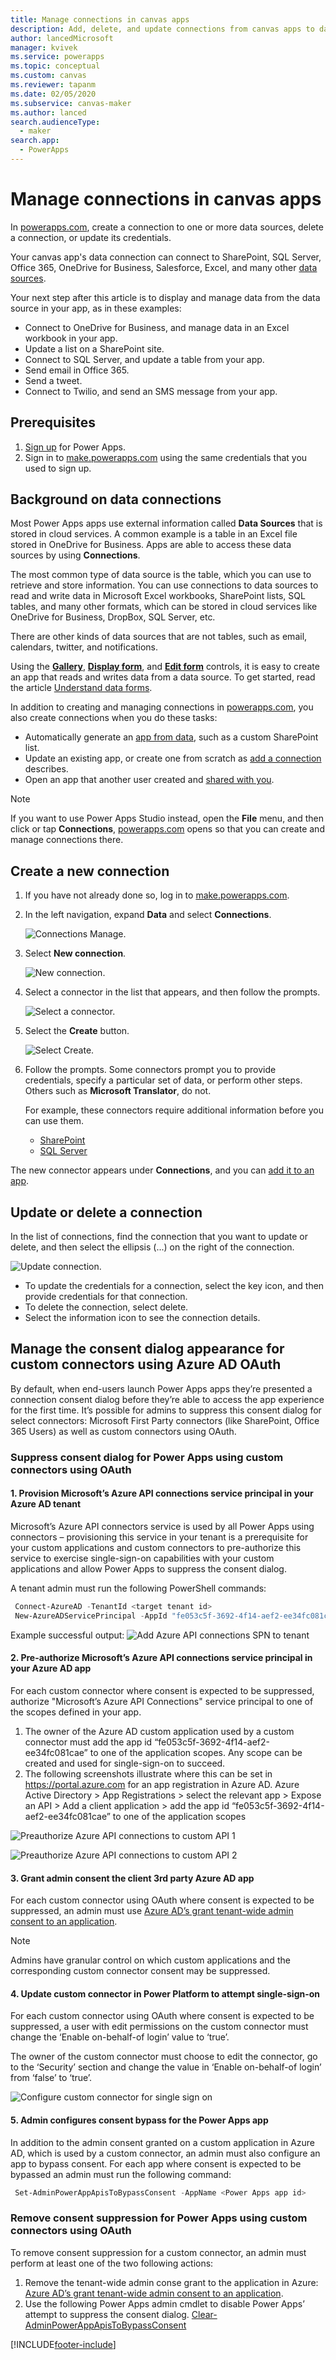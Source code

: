 ```yaml
---
title: Manage connections in canvas apps
description: Add, delete, and update connections from canvas apps to data sources such as SharePoint, SQL Server, and OneDrive for Business.
author: lancedMicrosoft
manager: kvivek
ms.service: powerapps
ms.topic: conceptual
ms.custom: canvas
ms.reviewer: tapanm
ms.date: 02/05/2020
ms.subservice: canvas-maker
ms.author: lanced
search.audienceType: 
  - maker
search.app: 
  - PowerApps
---
```

# Manage connections in canvas apps

In [powerapps.com](https://make.powerapps.com?utm_source=padocs&utm_medium=linkinadoc&utm_campaign=referralsfromdoc), create a connection to one or more data sources, delete a connection, or update its credentials.

Your canvas app's data connection can connect to SharePoint, SQL Server, Office 365, OneDrive for Business, Salesforce, Excel, and many other [data sources](connections-list.md).

Your next step after this article is to display and manage data from the data source in your app, as in these examples:

* Connect to OneDrive for Business, and manage data in an Excel workbook in your app.
* Update a list on a SharePoint site.
* Connect to SQL Server, and update a table from your app.
* Send email in Office 365.
* Send a tweet.
* Connect to Twilio, and send an SMS message from your app.

## Prerequisites
1. [Sign up](../signup-for-powerapps.md) for Power Apps.
2. Sign in to [make.powerapps.com](https://make.powerapps.com?utm_source=padocs&utm_medium=linkinadoc&utm_campaign=referralsfromdoc) using the same credentials that you used to sign up.

## Background on data connections
Most Power Apps apps use external information called **Data Sources** that is stored in cloud services. A common example is a table in an Excel file stored in OneDrive for Business. Apps are able to access these data sources by using **Connections**.

The most common type of data source is the table, which you can use to retrieve and store information. You can use connections to data sources to read and write data in Microsoft Excel workbooks, SharePoint lists, SQL tables, and many other formats, which can be stored in cloud services like OneDrive for Business, DropBox, SQL Server, etc.

There are other kinds of data sources that are not tables, such as email, calendars, twitter, and notifications.

Using the **[Gallery](controls/control-gallery.md)**, **[Display form](controls/control-form-detail.md)**, and **[Edit form](controls/control-form-detail.md)** controls, it is easy to create an app that reads and writes data from a data source. To get started, read the article [Understand data forms](working-with-forms.md).

In addition to creating and managing connections in [powerapps.com](https://make.powerapps.com?utm_source=padocs&utm_medium=linkinadoc&utm_campaign=referralsfromdoc), you also create connections when you do these tasks:

* Automatically generate an [app from data](app-from-sharepoint.md), such as a custom SharePoint list.
* Update an existing app, or create one from scratch as [add a connection](add-data-connection.md) describes.
* Open an app that another user created and [shared with you](share-app.md).

> [!NOTE]
> If you want to use Power Apps Studio instead, open the **File** menu, and then click or tap **Connections**, [powerapps.com](https://make.powerapps.com?utm_source=padocs&utm_medium=linkinadoc&utm_campaign=referralsfromdoc) opens so that you can create and manage connections there.

## Create a new connection
1. If you have not already done so, log in to [make.powerapps.com](https://make.powerapps.com?utm_source=padocs&utm_medium=linkinadoc&utm_campaign=referralsfromdoc).
2. In the left navigation, expand **Data** and select **Connections**.
   
    ![Connections Manage.](./media/add-manage-connections/open-connections.png)
3. Select **New connection**.
   
    ![New connection.](./media/add-manage-connections/add-connection.png)
4. Select a connector in the list that appears, and then follow the prompts.
   
   ![Select a connector.](./media/add-manage-connections/choose-connection.png)
5. Select the **Create** button.
   
   ![Select Create.](./media/add-manage-connections/create-connection.png)
6. Follow the prompts. Some connectors prompt you to provide credentials, specify a particular set of data, or perform other steps. Others such as **Microsoft Translator**, do not.
   
   For example, these connectors require additional information before you can use them.
   
   * [SharePoint](connections/connection-sharepoint-online.md)
   * [SQL Server](connections/connection-azure-sqldatabase.md)

The new connector appears under **Connections**, and you can [add it to an app](add-data-connection.md).

## Update or delete a connection
In the list of connections, find the connection that you want to update or delete, and then select the ellipsis (...) on the right of the connection.

![Update connection.](./media/add-manage-connections/auth-or-delete.png)

* To update the credentials for a connection, select the key icon, and then provide credentials for that connection.
* To delete the connection, select delete.
* Select the information icon to see the connection details.

## Manage the consent dialog appearance for custom connectors using Azure AD OAuth
By default, when end-users launch Power Apps apps they’re presented a connection consent dialog before they’re able to access the app experience for the first time. It’s possible for admins to suppress this consent dialog for select connectors: Microsoft First Party connectors (like SharePoint, Office 365 Users) as well as custom connectors using OAuth. 

### Suppress consent dialog for Power Apps using custom connectors using OAuth

#### 1.	Provision Microsoft’s Azure API connections service principal in your Azure AD tenant

Microsoft’s Azure API connectors service is used by all Power Apps using connectors – provisioning this service in your tenant is a prerequisite for your custom applications and custom connectors to pre-authorize this service to exercise single-sign-on capabilities with your custom applications and allow Power Apps to suppress the consent dialog. 

A tenant admin must run the following PowerShell commands:

```Powershell
 Connect-AzureAD -TenantId <target tenant id>
 New-AzureADServicePrincipal -AppId "fe053c5f-3692-4f14-aef2-ee34fc081cae" -DisplayName "Azure API Connections"
``` 

Example successful output:
![Add Azure API connections SPN to tenant](./media/add-manage-connections/power_apps_custom_connector_oauth_add_SPN.png)

#### 2.	Pre-authorize Microsoft’s Azure API connections service principal in your Azure AD app
  
For each custom connector where consent is expected to be suppressed, authorize "Microsoft’s Azure API Connections" service principal to one of the scopes defined in your app.

1. The owner of the Azure AD custom application used by a custom connector must add the app id “fe053c5f-3692-4f14-aef2-ee34fc081cae” to one of the application scopes. Any scope can be created and used for single-sign-on to succeed.
1. The following screenshots illustrate where this can be set in https://portal.azure.com for an app registration in Azure AD. Azure Active Directory > App Registrations > select the relevant app > Expose an API > Add a client application > add the app id “fe053c5f-3692-4f14-aef2-ee34fc081cae” to one of the application scopes

![Preauthorize Azure API connections to custom API 1](./media/add-manage-connections/power_apps_custom_connector_oauth_preauthorize_1.png)
  
![Preauthorize Azure API connections to custom API 2](./media/add-manage-connections/power_apps_custom_connector_oauth_preauthorize_2.png)
  
#### 3.	Grant admin consent the client 3rd party Azure AD app
  
For each custom connector using OAuth where consent is expected to be suppressed, an admin must use [Azure AD’s grant tenant-wide admin consent to an application](https://docs.microsoft.com/azure/active-directory/manage-apps/grant-admin-consent). 

> [!NOTE]
> Admins have granular control on which custom applications and the corresponding custom connector consent may be suppressed.  

  #### 4.	Update custom connector in Power Platform to attempt single-sign-on
  
For each custom connector using OAuth where consent is expected to be suppressed, a user with edit permissions on the custom connector must change the ‘Enable on-behalf-of login’ value to ‘true’.
  
The owner of the custom connector must choose to edit the connector, go to the ‘Security’ section and change the value in ‘Enable on-behalf-of login’ from ‘false’ to ‘true’. 

![Configure custom connector for single sign on](./media/add-manage-connections/power_apps_custom_connector_oauth_enable_sso.png)
  
#### 5. Admin configures consent bypass for the Power Apps app

In addition to the admin consent granted on a custom application in Azure AD, which is used by a custom connector, an admin must also configure an app to bypass consent. For each app where consent is expected to be bypassed an admin must run the following command: 

 ```Powershell
  Set-AdminPowerAppApisToBypassConsent -AppName <Power Apps app id>
```

### Remove consent suppression for Power Apps using custom connectors using OAuth
  
 To remove consent suppression for a custom connector, an admin must perform at least one of the two following actions: 
 
1. Remove the tenant-wide admin conse grant to the application in Azure: [Azure AD’s grant tenant-wide admin consent to an application](https://docs.microsoft.com/azure/active-directory/manage-apps/grant-admin-consent). 
2. Use the following Power Apps admin cmdlet to disable Power Apps’ attempt to suppress the consent dialog. [Clear-AdminPowerAppApisToBypassConsent](https://docs.microsoft.com/powershell/module/microsoft.powerapps.administration.powershell/clear-adminpowerappapistobypassconsent)


[!INCLUDE[footer-include](../../includes/footer-banner.md)]
